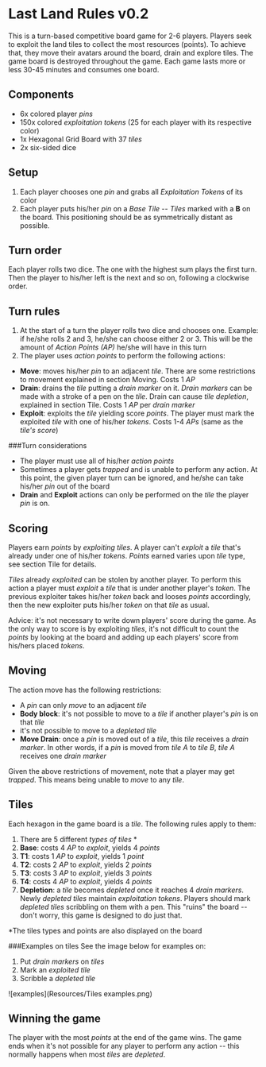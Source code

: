 Last Land Rules v0.2
=================
This is a turn-based competitive board game for 2-6 players. Players seek to exploit the land tiles to collect the most resources (points). To achieve that, they move their avatars around the board, drain and explore tiles. The game board is destroyed throughout the game. Each game lasts more or less 30-45 minutes and consumes one board.

Components
-----------------
* 6x colored player *pins*
*  150x colored *exploitation tokens* (25 for each player with its respective color)
*  1x Hexagonal Grid Board with 37 *tiles*
*  2x six-sided dice

Setup
--------
1. Each player chooses one *pin* and grabs all *Exploitation Tokens* of its color
2. Each player puts his/her *pin* on a *Base Tile* -- *Tiles* marked with a **B** on the board. This positioning should be as symmetrically distant as possible.

Turn order
--------------
Each player rolls two dice. The one with the highest sum plays the first turn. Then the player to his/her left is the next and so on, following a clockwise order.

Turn rules
--------------
1. At the start of a turn the player rolls two dice and chooses one. Example: if he/she rolls 2 and 3, he/she can choose either 2 or 3. This will be the amount of *Action Points (AP)* he/she will have in this turn
2. The player uses *action points* to perform the following actions:
  * **Move**: moves his/her *pin* to an adjacent *tile*. There are some restrictions to movement explained in section Moving. Costs 1 *AP*
  * **Drain**: drains the *tile* putting a *drain marker* on it. *Drain markers* can be made with a stroke of a pen on the *tile*. Drain can cause *tile depletion*, explained in section Tile. Costs 1 *AP* per *drain marker*
  * **Exploit**: exploits the *tile* yielding score *points*. The player must mark the exploited *tile* with one of his/her *tokens*. Costs 1-4 *APs* (same as the *tile's score*)

###Turn considerations
* The player must use all of his/her *action points*
* Sometimes a player gets *trapped* and is unable to perform any action. At this point, the given player turn can be ignored, and he/she can take his/her *pin* out of the board
* **Drain** and **Exploit** actions can only be performed on the *tile* the player *pin* is on.

Scoring
----------
Players earn *points* by *exploiting* *tiles*. A player can't *exploit* a *tile* that's already under one of his/her *tokens*. *Points* earned varies upon *tile* type, see section Tile for details.

*Tiles* already *exploited* can be stolen by another player. To perform this action a player must *exploit* a *tile* that is under another player's *token*. The previous exploiter takes his/her *token* back and looses *points* accordingly, then the new exploiter puts his/her *token* on that *tile* as usual.

Advice: it's not necessary to write down players' score during the game. As the only way to score is by exploiting *tiles*, it's not difficult to count the *points* by looking at the board and adding up each players' score from his/hers placed *tokens*.

Moving
----------
The action move has the following restrictions:

* A *pin* can only *move* to an adjacent *tile*
* **Body block**: it's not possible to move to a *tile* if another player's *pin* is on that *tile*
* it's not possible to move to a *depleted tile* 
* **Move Drain**: once a *pin* is moved out of a *tile*, this *tile* receives a *drain marker*. In other words, if a *pin* is moved from *tile* *A* to *tile* *B*, *tile* *A* receives one *drain marker*

Given the above restrictions of movement, note that a player may get *trapped*. This means being unable to *move* to any *tile*.

Tiles 
-------
Each hexagon in the game board is a *tile*. The following rules apply to them:

1. There are 5 different *types of tiles* *
  1. **Base**: costs 4 *AP* to *exploit*, yields 4 *points*
  2. **T1**:  costs 1 *AP* to *exploit*, yields 1 *point*
  3. **T2**:  costs 2 *AP* to *exploit*, yields 2 *points*
  4. **T3**:  costs 3 *AP* to *exploit*, yields 3 *points*
  5. **T4**:  costs 4 *AP* to *exploit*, yields 4 *points*
2. **Depletion**: a *tile* becomes *depleted* once it reaches 4 *drain markers*. Newly *depleted tiles* maintain *exploitation tokens*. Players should mark *depleted* *tiles* scribbling on them with a pen. This "ruins" the board -- don't worry, this game is designed to do just that. 

*The tiles types and points are also displayed on the board

###Examples on tiles
See the image below for examples on:

1. Put *drain markers* on *tiles*
2. Mark an *exploited tile*
3. Scribble a *depleted tile*

![examples](Resources/Tiles examples.png)

Winning the game
--------------------------
The player with the most *points* at the end of the game wins. The game ends when it's not possible for any player to perform any action -- this normally happens when most *tiles* are *depleted*.

